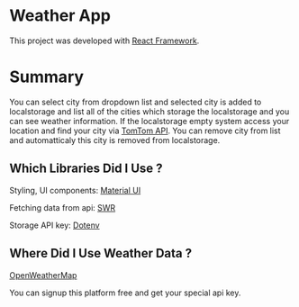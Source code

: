 # Weather App

This project was developed with [React Framework](https://github.com/facebook/create-react-app).

# Summary

You can select city from dropdown list and selected city is added to localstorage and list all of the cities which storage the localstorage and you can see weather information. If the localstorage empty system access your location and find your city via [TomTom API](https://developer.tomtom.com/). You can remove city from list and automatticaly this city is removed from localstorage.
## Which Libraries Did I Use ?

Styling, UI components: [Material UI](https://mui.com/)

Fetching data from api: [SWR](https://swr.vercel.app/)

Storage API key: [Dotenv](https://github.com/motdotla/dotenv)

## Where Did I Use Weather Data ?

[OpenWeatherMap](https://openweathermap.org/)

You can signup this platform free and get your special api key.
